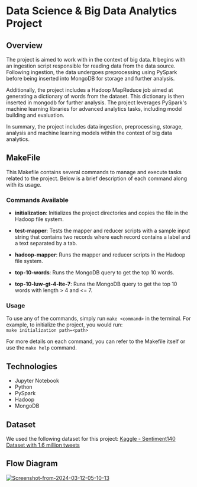 # Data Science & Big Data Analytics Project

## Overview
The project is aimed to work with in the context of big data. It begins with an ingestion script responsible for reading data from the data source. Following ingestion, the data undergoes preprocessing using PySpark before being inserted into MongoDB for storage and further analysis.

Additionally, the project includes a Hadoop MapReduce job aimed at generating a dictionary of words from the dataset. This dictionary is then inserted in mongodb for further analysis.
The project leverages PySpark's machine learning libraries for advanced analytics tasks, including model building and evaluation.

In summary, the project includes data ingestion, preprocessing, storage, analysis and machine learning models within the context of big data analytics.

## MakeFile
This Makefile contains several commands to manage and execute tasks related to the project. Below is a brief description of each command along with its usage.

### Commands Available
- **initialization**: Initializes the project directories and copies the file in the Hadoop file system.

- **test-mapper**: Tests the mapper and reducer scripts with a sample input string that contains two records where each record contains a label and a text separated by a tab.
- **hadoop-mapper**: Runs the mapper and reducer scripts in the Hadoop file system.
- **top-10-words**: Runs the MongoDB query to get the top 10 words.
- **top-10-luw-gt-4-lte-7**: Runs the MongoDB query to get the top 10 words with length > 4 and <= 7.

### Usage
To use any of the commands, simply run `make <command>` in the terminal. For example, to initialize the project, you would run:\
`make initialization path=<path>`

For more details on each command, you can refer to the Makefile itself or use the `make help` command.

## Technologies
- Jupyter Notebook
- Python 
- PySpark
- Hadoop
- MongoDB 

## Dataset
We used the following dataset for this project:
[Kaggle - Sentiment140 Dataset with 1.6 million tweets](https://www.kaggle.com/datasets/kazanova/sentiment140/data)

## Flow Diagram
<a href="https://ibb.co/kqwW9vk"><img src="https://i.ibb.co/44X5Y39/Screenshot-from-2024-03-12-05-10-13.png" alt="Screenshot-from-2024-03-12-05-10-13" border="0"></a>
